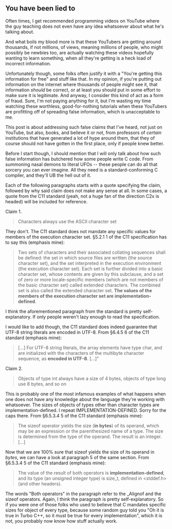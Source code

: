 You have been lied to
---

Often times, I get recommended programming videos on YouTube where the guy teaching does not even have any idea whatsoever about what he's talking about.

And what boils my blood more is that these YouTubers are getting around thousands, if not millions, of views, meaning millions of people, who might possibly be newbies too, are actually watching these videos hopefully wanting to learn something, when all they're getting is a heck load of incorrect information.

Unfortunately though, some folks often justify it with a "You're getting this information for free" and stuff like that. In my opinion, if you're putting out information on the internet where thousands of people might see it, that information _should_ be correct, or at least you should put in some effort to make sure it is legitimate. And anyway, I consider this kind of act as a form of fraud. Sure, I'm not paying anything for it, but I'm wasting my time watching these worthless, good-for-nothing tutorials when these YouTubers are profitting off of spreading false information, which is unacceptable to me.

This post is about addressing such false claims that I've heard, not just on YouTube, but also, books, and believe it or not, from professors of _certain_ institutions that have generated a lot of hype around them, that they of course should not have gotten in the first place, only if people knew better.

Before I start though, I should mention that I will only talk about how such false information has butchered how some people write C code. From summoning nasal demons to literal UFOs -- these people can do all that sorcery you can ever imagine. All they need is a standard-conforming C compiler, and they'll UB the hell out of it.

Each of the following paragraphs starts with a quote specifying the claim, followed by why said claim does not make any sense at all. In some cases, a quote from the C11 standard (yeah, not a huge fan of the direction C2x is headed) will be included for reference.

Claim 1.

>Characters always use the ASCII character set

They don't. The C11 standard does not mandate any specific values for members of the execution character set. §5.2.1 1 of the C11 specification has to say this (emphasis mine):

>Two sets of characters and their associated collating sequences shall be defined: the set in which source files are written (the source character set), and the set interpreted in the execution environment (the execution character set). Each set is further divided into a basic character set, whose contents are given by this subclause, and a set of zero or more locale-specific members (which are not members of the basic character set) called extended characters. The combined set is also called the extended character set. **The values of the members of the execution character set are implementation-defined**.

I think the aforementioned paragraph from the standard is pretty self-explanatory. If only people weren't lazy enough to read the specification.

I would like to add though, the C11 standard does indeed guarantee that UTF-8 string literals are encoded in UTF-8. From §6.4.5 6 of the C11 standard (emphasis mine):

>[...] For UTF-8 string literals, the array elements have type char, and are initialized with the characters of the multibyte character sequence, as **encoded in UTF-8**. [...]"

Claim 2.

>Objects of type int always have a size of 4 bytes, objects of type long use 8 bytes, and so on

This is probably one of the most infamous examples of what happens when one does not have any knowledge about the language they're working with whatsoever. The sizes of objects of types other than character types are implementation-defined. I repeat IMPLEMENTATION-DEFINED. Sorry for the caps there. From §6.5.3.4 5 of the C11 standard (emphasis mine):

>The sizeof operator yields the size (**in bytes**) of its operand, which may be an expression or the parenthesized name of a type. The size is determined from the type of the operand. The result is an integer. [...]

Now that we are 100% sure that sizeof yields the size of its operand in *bytes*, we can have a look at paragraph 5 of the same section. From §6.5.3.4 5 of the C11 standard (emphasis mine):

>The value of the result of both operators is **implementation-defined**, and its type (an unsigned integer type) is size_t, defined in <stddef.h> (and other headers).

The words "Both operators" in the paragraph refer to the _Alignof and the sizeof operators. Again, I think the paragraph is pretty self-explanatory. So if you were one of those folks who used to believe that C mandates specific sizes for object of every type, because some random guy told you "Oh it is true in Turbo C++, so it must be true for every implementation", which it is not, you probably now know how stuff actually work.
